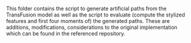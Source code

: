 This folder contains the script to generate artificial paths from the TransFusion model as well as the script to evaluate (compute the stylized features and first four moments of) the generated paths. These are additions, modifications, considerations to the original implementation which can be found in the referenced repository.
